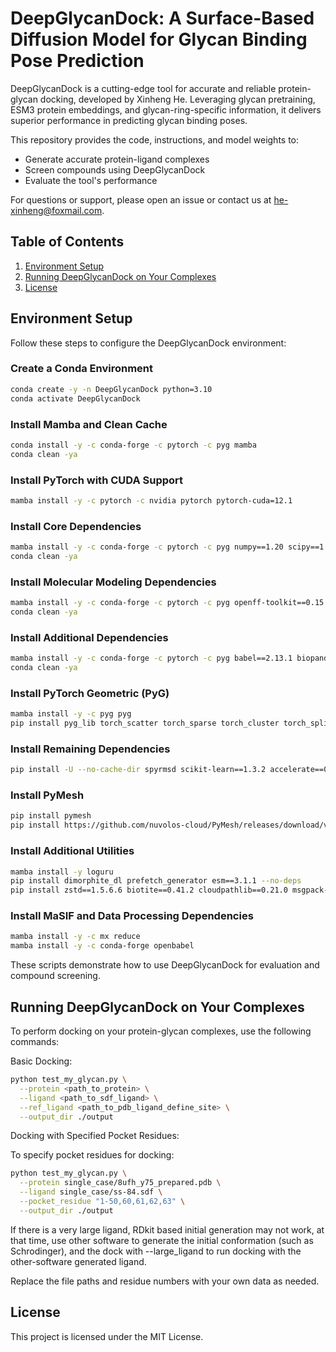 # DeepGlycanDock: A Surface-Based Diffusion Model for Glycan Binding Pose Prediction

DeepGlycanDock is a cutting-edge tool for accurate and reliable protein-glycan docking, developed by Xinheng He. Leveraging glycan pretraining, ESM3 protein embeddings, and glycan-ring-specific information, it delivers superior performance in predicting glycan binding poses.

This repository provides the code, instructions, and model weights to:

- Generate accurate protein-ligand complexes
- Screen compounds using DeepGlycanDock
- Evaluate the tool's performance

For questions or support, please open an issue or contact us at he-xinheng@foxmail.com.

## Table of Contents

1. [Environment Setup](#Environment-Setup)
2. [Running DeepGlycanDock on Your Complexes](#Running-DeepGlycanDock-on-Your-Complexes)
3. [License](#license)

## Environment Setup

Follow these steps to configure the DeepGlycanDock environment:

### Create a Conda Environment

```bash
conda create -y -n DeepGlycanDock python=3.10
conda activate DeepGlycanDock
```

### Install Mamba and Clean Cache

```bash
conda install -y -c conda-forge -c pytorch -c pyg mamba
conda clean -ya
```

### Install PyTorch with CUDA Support

```bash
mamba install -y -c pytorch -c nvidia pytorch pytorch-cuda=12.1
```

### Install Core Dependencies

```bash
mamba install -y -c conda-forge -c pytorch -c pyg numpy==1.20 scipy==1.8.1 pandas==2.1.2
conda clean -ya
```

### Install Molecular Modeling Dependencies

```bash
mamba install -y -c conda-forge -c pytorch -c pyg openff-toolkit==0.15.2 openmm==8.1.1 openmmforcefields==0.12.0 pdbfixer==1.9
conda clean -ya
```

### Install Additional Dependencies

```bash
mamba install -y -c conda-forge -c pytorch -c pyg babel==2.13.1 biopandas==0.4.1 openbabel==3.1.1 plyfile==1.0.1 prody==2.4.0 torch-ema==0.3 torchmetrics==1.2.1
conda clean -ya
```

### Install PyTorch Geometric (PyG)

```bash
mamba install -y -c pyg pyg
pip install pyg_lib torch_scatter torch_sparse torch_cluster torch_spline_conv -f https://data.pyg.org/whl/torch-2.2.0+cu121.html
```

### Install Remaining Dependencies

```bash
pip install -U --no-cache-dir spyrmsd scikit-learn==1.3.2 accelerate==0.15.0 biopython==1.79 e3nn==0.5.1 huggingface-hub==0.17.3 mdanalysis==2.4.0 posebusters==0.2.7 rdkit==2023.3.1 tokenizers==0.13.3 transformers==4.29.2 wandb==0.16.1
```

### Install PyMesh

```bash
pip install pymesh
pip install https://github.com/nuvolos-cloud/PyMesh/releases/download/v0.3.1/pymesh2-0.3.1-cp310-cp310-linux_x86_64.whl
```

### Install Additional Utilities

```bash
mamba install -y loguru
pip install dimorphite_dl prefetch_generator esm==3.1.1 --no-deps
pip install zstd==1.5.6.6 biotite==0.41.2 cloudpathlib==0.21.0 msgpack-numpy==0.4.8 tenacity==9.0.0 torchtext==0.17.2 --no-deps
```

### Install MaSIF and Data Processing Dependencies

```bash
mamba install -y -c mx reduce
mamba install -y -c conda-forge openbabel
```

These scripts demonstrate how to use DeepGlycanDock for evaluation and compound screening.

## Running DeepGlycanDock on Your Complexes

To perform docking on your protein-glycan complexes, use the following commands:

Basic Docking:

```bash
python test_my_glycan.py \
  --protein <path_to_protein> \
  --ligand <path_to_sdf_ligand> \
  --ref_ligand <path_to_pdb_ligand_define_site> \
  --output_dir ./output
```

Docking with Specified Pocket Residues:

To specify pocket residues for docking:

```bash
python test_my_glycan.py \
  --protein single_case/8ufh_y75_prepared.pdb \
  --ligand single_case/ss-84.sdf \
  --pocket_residue "1-50,60,61,62,63" \
  --output_dir ./output
```

If there is a very large ligand, RDkit based initial generation may not work, at that time, use other software to generate the initial conformation (such as Schrodinger), and the dock with --large_ligand to run docking with the other-software generated ligand.

Replace the file paths and residue numbers with your own data as needed.

## License

This project is licensed under the MIT License.
```
